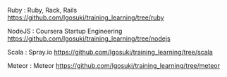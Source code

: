Ruby : Ruby, Rack, Rails https://github.com/Igosuki/training_learning/tree/ruby 

NodeJS : Coursera Startup Engineering https://github.com/Igosuki/training_learning/tree/nodejs

Scala : Spray.io https://github.com/Igosuki/training_learning/tree/scala

Meteor : Meteor https://github.com/Igosuki/training_learning/tree/meteor
